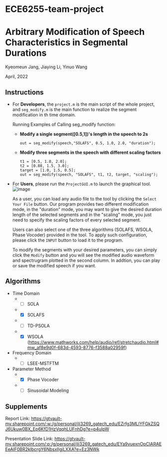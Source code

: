 # ECE6255-team-project
# Arbitrary Modification of Speech Characteristics in Segmental Durations

Kyeomeun Jang, Jiaying Li, Yinuo Wang 

April, 2022

## Instructions
* For **Developers**, the `project.m` is the main script of the whole project, and `seg_modify.m` is the main function to realize the segment modification in th time domain.
  
  Running Examples of Calling seg_modify function:
    * **Modify a single segment([0.5,1])'s length in the speech to 2s**
      ```
      out = seg_modify(speech,"SOLAFS", 0.5, 1.0, 2.0, "duration");
      ```
    * **Modify three segments in the speech with different scaling factors**
      ```
      t1 = [0.5, 1.0, 2.0];
      t2 = [0.88, 1.5, 3.0];
      target = [1.0, 1.5, 0.5];
      out = seg_modify(speech, "SOLAFS", t1, t2, target, "scaling");
      ```

* For **Users**, please run the `ProjectGUI.m` to launch the graphical tool. 
  ![image](https://github.com/allenwang-git/ECE6255-team-project/blob/main/Media/GUI.png)

  As a user, you can load any audio file to the tool by clicking the `Select Your File` button. Our program provides two different modification mode, in the "duration" mode, you may want to give the desired duration length of the selected segments and in the "scaling" mode, you just need to specify the scaling factors of every selected segment. 
  
  Users can also select one of the three algorithms (SOLAFS, WSOLA, Phase Vocoder) provided in the tool. To apply such configuration, please click the `INPUT` button to load it to the program.
  
  To modify the segments with your desired parameters, you can simply click the `Modify` button and you will see the modified audio waveform and spectrugram plotted in the second column. In addtion, you can play or save the modified speech if you want.



## Algorithms
  + Time Domain
    + -[ ] SOLA
    + -[X] SOLAFS
    + -[ ] TD-PSOLA
    + -[X] WSOLA (https://www.mathworks.com/help/audio/ref/stretchaudio.html#mw_af8e9d0f-683d-4593-8776-f3588a02959f)
  + Frequency Domain
    + -[ ] LSEE-MSTFTM
  + Parameter Method
    + -[x] Phase Vocoder
    + -[ ] Sinusoidal Modeling

## Supplements

Report Link: https://gtvault-my.sharepoint.com/:w:/g/personal/jli3269_gatech_edu/EZrfg3MLlYFGkZSQJ6Ukuw0BX_Ep6KfD1HzVqqhLUFnhDg?e=p4ulpW

Presentation Slide Link: https://gtvault-my.sharepoint.com/:p:/g/personal/jli3269_gatech_edu/EYa9vuexnOpClARAEEeAlF0BR2klbcrgY6NbsxIlgjLXXA?e=Ez3NWk

